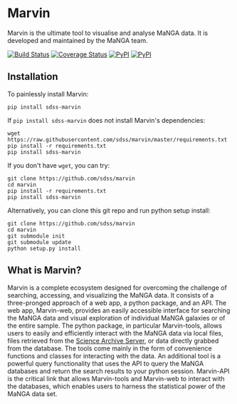 # Marvin
Marvin is the ultimate tool to visualise and analyse MaNGA data. It is developed and maintained by the MaNGA team.

[![Build Status](https://travis-ci.org/sdss/marvin.svg?branch=master)](https://travis-ci.org/sdss/marvin)
[![Coverage Status](https://coveralls.io/repos/github/sdss/marvin/badge.svg?branch=master)](https://coveralls.io/github/sdss/marvin?branch=master)
[![PyPI](https://img.shields.io/pypi/v/sdss-marvin.svg)](https://pypi.python.org/pypi/sdss-marvin)
[![PyPI](https://img.shields.io/pypi/dm/sdss-marvin.svg)](https://pypi.python.org/pypi/sdss-marvin)

Installation
------------

To painlessly install Marvin:

    pip install sdss-marvin

If `pip install sdss-marvin` does not install Marvin's dependencies:

    wget https://raw.githubusercontent.com/sdss/marvin/master/requirements.txt
    pip install -r requirements.txt
    pip install sdss-marvin

If you don't have `wget`, you can try:

    git clone https://github.com/sdss/marvin
    cd marvin
    pip install -r requirements.txt
    pip install sdss-marvin

Alternatively, you can clone this git repo and run python setup install:

    git clone https://github.com/sdss/marvin
    cd marvin
    git submodule init
    git submodule update
    python setup.py install

What is Marvin?
---------------

Marvin is a complete ecosystem designed for overcoming the challenge of
searching, accessing, and visualizing the MaNGA data. It consists of a
three-pronged approach of a web app, a python package, and an API. The web app,
Marvin-web, provides an easily accessible interface for searching the MaNGA data
and visual exploration of individual MaNGA galaxies or of the entire sample. The
python package, in particular Marvin-tools, allows users to easily and
efficiently interact with the MaNGA data via local files, files retrieved from
the [Science Archive Server](https://sas.sdss.org), or data directly grabbed
from the database.  The tools come mainly in the form of convenience functions
and classes for interacting with the data. An additional tool is a powerful
query functionality that uses the API to query the MaNGA databases and return
the search results to your python session. Marvin-API is the critical link that
allows Marvin-tools and Marvin-web to interact with the databases, which enables
users to harness the statistical power of the MaNGA data set.
